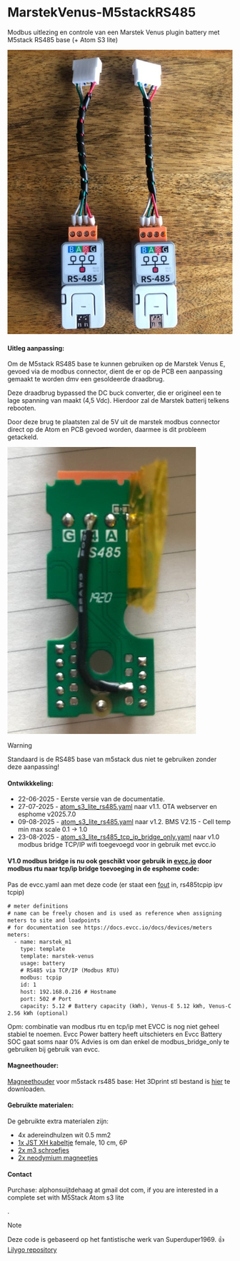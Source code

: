 # MarstekVenus-M5stackRS485
Modbus uitlezing en controle van een Marstek Venus plugin battery met M5stack RS485 base (+ Atom S3 lite)


![image](https://github.com/fonske/MarstekVenus-M5stackRS485/blob/main/photos/m5stack_RS485_base_Atom_S3_lite.jpg)

#### Uitleg aanpassing:
Om de M5stack RS485 base te kunnen gebruiken op de Marstek Venus E, gevoed via de modbus connector, dient de er op de PCB een aanpassing gemaakt te worden dmv een gesoldeerde draadbrug.

Deze draadbrug bypassed the DC buck converter, die er origineel een te lage spanning van maakt (4,5 Vdc). Hierdoor zal de Marstek batterij telkens rebooten.

Door deze brug te plaatsten zal de 5V uit de marstek modbus connector direct op de Atom en PCB gevoed worden, daarmee is dit probleem getackeld.

![image](https://github.com/fonske/MarstekVenus-M5stackRS485/blob/main/photos/modify_pcb_for_5v.jpg)

> [!WARNING]
> Standaard is de RS485 base van m5stack dus niet te gebruiken zonder deze aanpassing!


#### Ontwikkkeling:
* 22-06-2025 - Eerste versie van de documentatie.
* 27-07-2025 - [atom_s3_lite_rs485.yaml](https://github.com/fonske/MarstekVenus-M5stackRS485/blob/main/esphome/atom_s3_lite_rs485.yaml) naar v1.1. OTA webserver en esphome v2025.7.0
* 09-08-2025 - [atom_s3_lite_rs485.yaml](https://github.com/fonske/MarstekVenus-M5stackRS485/blob/main/esphome/atom_s3_lite_rs485.yaml) naar v1.2. BMS V2.15 - Cell temp min max scale 0.1 -> 1.0
* 23-08-2025 - [atom_s3_lite_rs485_tcp_ip_bridge_only.yaml](https://github.com/fonske/MarstekVenus-M5stackRS485/blob/main/esphome/atom_s3_lite_rs485_tcp_ip_bridge_only.yaml) naar v1.0 modbus bridge TCP/IP wifi toegevoegd voor in gebruik met evcc.io

#### V1.0 modbus bridge is nu ook geschikt voor gebruik in [evcc.io](https://docs.evcc.io/en/docs/installation/home-assistant) door modbus rtu naar tcp/ip bridge toevoeging in de esphome code:
Pas de evcc.yaml aan met deze code (er staat een [fout](https://docs.evcc.io/en/docs/devices/meters#marstek-venus-battery-storage) in, rs485tcpip ipv tcpip)
```console
# meter definitions
# name can be freely chosen and is used as reference when assigning meters to site and loadpoints
# for documentation see https://docs.evcc.io/docs/devices/meters
meters:
  - name: marstek_m1
    type: template
    template: marstek-venus
    usage: battery
    # RS485 via TCP/IP (Modbus RTU)
    modbus: tcpip
    id: 1
    host: 192.168.0.216 # Hostname
    port: 502 # Port
    capacity: 5.12 # Battery capacity (kWh), Venus-E 5.12 kWh, Venus-C 2.56 kWh (optional)
```
Opm: combinatie van modbus rtu en tcp/ip met EVCC is nog niet geheel stabiel te noemen. Evcc Power battery heeft uitschieters en Evcc Battery SOC gaat soms naar 0%
Advies is om dan enkel de modbus_bridge_only te gebruiken bij gebruik van evcc.

#### Magneethouder:
[Magneethouder](https://github.com/fonske/MarstekVenus-M5stackRS485/blob/main/photos/magnet_holder.jpg) voor m5stack rs485 base:
Het 3Dprint stl bestand is [hier](https://github.com/fonske/MarstekVenus-M5stackRS485/blob/main/3d_print/base_485_magnet_m5_marstek.stl) te downloaden.

#### Gebruikte materialen:
De gebruikte extra materialen zijn:
- 4x adereindhulzen wit 0.5 mm2
- [1x JST XH kabeltje](https://www.aliexpress.com/item/1005005811950799.html)  female, 10 cm, 6P
- [2x m3 schroefjes](https://www.tinytronics.nl/nl/gereedschap-en-montage/installatie-en-montagemateriaal/bouten/bout-m3-5mm-draad-100-stuks)
- [2x neodymium magneetjes](https://www.tinytronics.nl/nl/gereedschap-en-montage/installatie-en-montagemateriaal/magneten/xmp-neodymium-magneet-10x2mm-n35)

#### Contact
Purchase: alphonsuijtdehaag at gmail dot com, if you are interested in a complete set with M5Stack Atom s3 lite

.
> [!NOTE]
> Deze code is gebaseerd op het fantistische werk van Superduper1969. :+1:
> [Lilygo repository](https://github.com/fonske/MarstekVenus-LilygoRS485/tree/main?tab=readme-ov-file)

